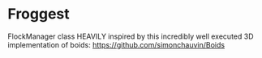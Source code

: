 # Froggest

FlockManager class HEAVILY inspired by this incredibly well executed 3D implementation of boids: https://github.com/simonchauvin/Boids
